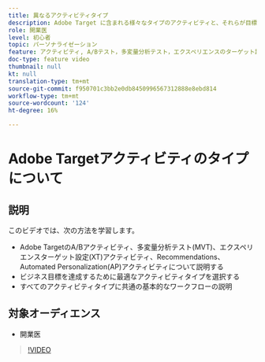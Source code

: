 ```yaml
---
title: 異なるアクティビティタイプ
description: Adobe Target に含まれる様々なタイプのアクティビティと、それらが目標の達成にどのように役立つかについて説明します。このビデオでは、A/Bアクティビティ、多変量分析テスト(MVT)、エクスペリエンスターゲット設定(XT)アクティビティ、RecommendationsおよびAutomated Personalization(AP)アクティビティの基本について説明します。
role: 開業医
level: 初心者
topic: パーソナライゼーション
feature: アクティビティ, A/Bテスト，多変量分析テスト，エクスペリエンスのターゲット設定，Recommendations,Automated Personalization, Visual Experience Composer(VEC)
doc-type: feature video
thumbnail: null
kt: null
translation-type: tm+mt
source-git-commit: f950701c3bb2e0db8450996567312888e8ebd814
workflow-type: tm+mt
source-wordcount: '124'
ht-degree: 16%

---
```



# Adobe Targetアクティビティのタイプについて

## 説明

このビデオでは、次の方法を学習します。

* Adobe TargetのA/Bアクティビティ、多変量分析テスト(MVT)、エクスペリエンスターゲット設定(XT)アクティビティ、Recommendations、Automated Personalization(AP)アクティビティについて説明する
* ビジネス目標を達成するために最適なアクティビティタイプを選択する
* すべてのアクティビティタイプに共通の基本的なワークフローの説明

## 対象オーディエンス

* 開業医

>[!VIDEO](https://video.tv.adobe.com/v/17386/?quality=12)